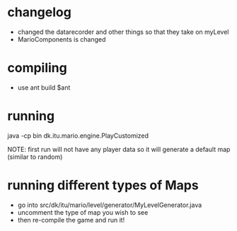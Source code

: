 changelog
=========
- changed the datarecorder and other things so that they take on myLevel
- MarioComponents is changed

compiling
=========
- use ant build
	$ant

running
========
java -cp bin dk.itu.mario.engine.PlayCustomized

NOTE: first run will not have any player data so it will generate a default map (similar to random)

running different types of Maps
========
- go into src/dk/itu/mario/level/generator/MyLevelGenerator.java
- uncomment the type of map you wish to see
- then re-compile the game and run it!
